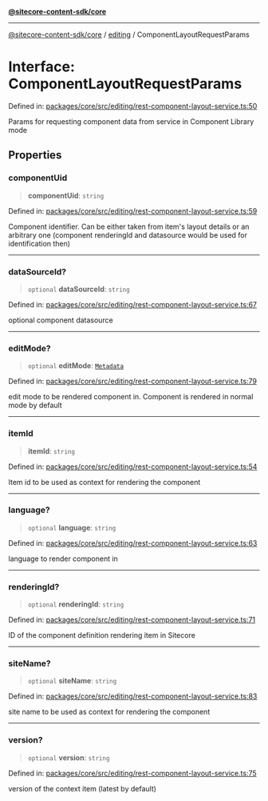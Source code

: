 [**@sitecore-content-sdk/core**](../../README.md)

***

[@sitecore-content-sdk/core](../../README.md) / [editing](../README.md) / ComponentLayoutRequestParams

# Interface: ComponentLayoutRequestParams

Defined in: [packages/core/src/editing/rest-component-layout-service.ts:50](https://github.com/Sitecore/xmc-jss-dev/blob/7e7ce097833cac399aa150e6b63dca7210e4ee25/packages/core/src/editing/rest-component-layout-service.ts#L50)

Params for requesting component data from service in Component Library mode

## Properties

### componentUid

> **componentUid**: `string`

Defined in: [packages/core/src/editing/rest-component-layout-service.ts:59](https://github.com/Sitecore/xmc-jss-dev/blob/7e7ce097833cac399aa150e6b63dca7210e4ee25/packages/core/src/editing/rest-component-layout-service.ts#L59)

Component identifier. Can be either taken from item's layout details or
an arbitrary one (component renderingId and datasource would be used for identification then)

***

### dataSourceId?

> `optional` **dataSourceId**: `string`

Defined in: [packages/core/src/editing/rest-component-layout-service.ts:67](https://github.com/Sitecore/xmc-jss-dev/blob/7e7ce097833cac399aa150e6b63dca7210e4ee25/packages/core/src/editing/rest-component-layout-service.ts#L67)

optional component datasource

***

### editMode?

> `optional` **editMode**: [`Metadata`](../../layout/enumerations/EditMode.md#metadata)

Defined in: [packages/core/src/editing/rest-component-layout-service.ts:79](https://github.com/Sitecore/xmc-jss-dev/blob/7e7ce097833cac399aa150e6b63dca7210e4ee25/packages/core/src/editing/rest-component-layout-service.ts#L79)

edit mode to be rendered component in. Component is rendered in normal mode by default

***

### itemId

> **itemId**: `string`

Defined in: [packages/core/src/editing/rest-component-layout-service.ts:54](https://github.com/Sitecore/xmc-jss-dev/blob/7e7ce097833cac399aa150e6b63dca7210e4ee25/packages/core/src/editing/rest-component-layout-service.ts#L54)

Item id to be used as context for rendering the component

***

### language?

> `optional` **language**: `string`

Defined in: [packages/core/src/editing/rest-component-layout-service.ts:63](https://github.com/Sitecore/xmc-jss-dev/blob/7e7ce097833cac399aa150e6b63dca7210e4ee25/packages/core/src/editing/rest-component-layout-service.ts#L63)

language to render component in

***

### renderingId?

> `optional` **renderingId**: `string`

Defined in: [packages/core/src/editing/rest-component-layout-service.ts:71](https://github.com/Sitecore/xmc-jss-dev/blob/7e7ce097833cac399aa150e6b63dca7210e4ee25/packages/core/src/editing/rest-component-layout-service.ts#L71)

ID of the component definition rendering item in Sitecore

***

### siteName?

> `optional` **siteName**: `string`

Defined in: [packages/core/src/editing/rest-component-layout-service.ts:83](https://github.com/Sitecore/xmc-jss-dev/blob/7e7ce097833cac399aa150e6b63dca7210e4ee25/packages/core/src/editing/rest-component-layout-service.ts#L83)

site name to be used as context for rendering the component

***

### version?

> `optional` **version**: `string`

Defined in: [packages/core/src/editing/rest-component-layout-service.ts:75](https://github.com/Sitecore/xmc-jss-dev/blob/7e7ce097833cac399aa150e6b63dca7210e4ee25/packages/core/src/editing/rest-component-layout-service.ts#L75)

version of the context item (latest by default)
